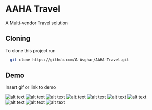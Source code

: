 
# AAHA Travel

A Multi-vendor Travel solution 


## Cloning

To clone this project run

```bash
  git clone https://github.com/A-Asghar/AAHA-Travel.git
```


## Demo

Insert gif or link to demo

![alt text](https://i.ibb.co/Wxm0rnW/Login.jpg)
![alt text](https://i.ibb.co/bd0cLFX/Signup.jpg)
![alt text](https://i.ibb.co/r4wS37X/Home.jpg)
![alt text](https://i.ibb.co/y08PKTv/Bookings.jpg)
![alt text](https://i.ibb.co/1Kz8tTr/Package-Details.jpg)
![alt text](https://i.ibb.co/99pTdTB/Profile-Settings.jpg)
![alt text](https://i.ibb.co/Y77zHSv/Payment.jpg)
![alt text](https://i.ibb.co/ykzbz2M/Search.jpg)
![alt text](https://i.ibb.co/3WSbZmh/Packages.jpg)
![alt text](https://i.ibb.co/fYP824R/Profile.jpg)
